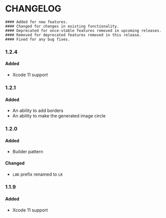 # CHANGELOG

```
#### Added for new features.
#### Changed for changes in existing functionality.
#### Deprecated for once-stable features removed in upcoming releases.
#### Removed for deprecated features removed in this release.
#### Fixed for any bug fixes.
```

### 1.2.4
#### Added
- Xcode 11 support

### 1.2.1
#### Added
- An ability to add borders
- An ability to make the generated image circle

### 1.2.0
#### Added
- Builder pattern

#### Changed
- `LAK` prefix renamed to `LK`

### 1.1.9
#### Added
- Xcode 11 support